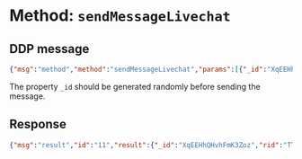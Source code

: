 # Method: `sendMessageLivechat`

## DDP message

```json
{"msg":"method","method":"sendMessageLivechat","params":[{"_id":"XqEEHhQHvhFmK3Zoz","rid":"TT9iMmzusfcLq8sv2","msg":"test","token":"7T4jzes7rX3Fr6cQ2"}],"id":"11"}
```

The property `_id` should be generated randomly before sending the message.

## Response

```json
{"msg":"result","id":"11","result":{"_id":"XqEEHhQHvhFmK3Zoz","rid":"TT9iMmzusfcLq8sv2","msg":"test","token":"7T4jzes7rX3Fr6cQ2","alias":"poqiqwp1o2","ts":{"$date":1494874057495},"u":{"_id":"4Zo8JcXynkMrXbFMN","username":"guest-82"},"_updatedAt":{"$date":1494874057498},"newRoom":true,"showConnecting":false}}
```
